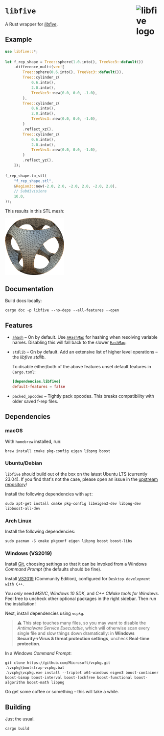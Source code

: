 # `libfive` <img src="https://raw.githubusercontent.com/virtualritz/libfive-rs/master/libfive/libfive-logo.png" alt="libfive logo" width="15%" padding-bottom="5%" align="right" vertical-align="top">

A Rust wrapper for [*libfive*](https://libfive.com/).

## Example

```rust
use libfive::*;

let f_rep_shape = Tree::sphere(1.0.into(), TreeVec3::default())
    .difference_multi(vec![
        Tree::sphere(0.6.into(), TreeVec3::default()),
        Tree::cylinder_z(
            0.6.into(),
            2.0.into(),
            TreeVec3::new(0.0, 0.0, -1.0),
        ),
        Tree::cylinder_z(
            0.6.into(),
            2.0.into(),
            TreeVec3::new(0.0, 0.0, -1.0),
        )
        .reflect_xz(),
        Tree::cylinder_z(
            0.6.into(),
            2.0.into(),
            TreeVec3::new(0.0, 0.0, -1.0),
        )
        .reflect_yz(),
    ]);

f_rep_shape.to_stl(
    "f_rep_shape.stl",
    &Region3::new(-2.0, 2.0, -2.0, 2.0, -2.0, 2.0),
    // Subdivisions
    10.0,
)?;
```

This results in this STL mesh:

<img src="f-rep-shape.png" alt="Generated f-rep. shape" width="38%">

## Documentation

Build docs locally:

```shell
cargo doc -p libfive --no-deps --all-features --open
```

## Features

* [`ahash`](https://crates.io/crates/ahash) – On by default. Use [`AHashMap`](https://docs.rs/ahash/latest/ahash/struct.AHashMap.html)
  for hashing when resolving variable names. Disabling this will fall back
  to the slower [`HashMap`](std::collections::HashMap).

* `stdlib` – On by default. Add an extensive list of higher level operations
  – the *libfive stdlib*.

  To disable either/both of the above features unset default features in
  `Cargo.toml`:

  ```toml
  [dependencies.libfive]
  default-features = false
  ```

* `packed_opcodes` – Tightly pack opcodes. This breaks compatibility with
  older saved f-rep files.

## Dependencies

### macOS

With `homebrew` installed, run:

```shell
brew install cmake pkg-config eigen libpng boost
```

### Ubuntu/Debian

`libfive` should build out of the box on the latest Ubuntu LTS (currently
23.04). If you find that's not the case, please open an issue in the [upstream
repository](https://github.com/libfive/libfive/issues)!

Install the following dependencies with `apt`:

```shell
sudo apt-get install cmake pkg-config libeigen3-dev libpng-dev libboost-all-dev
```

### Arch Linux

Install the following dependencies:

```shell
sudo pacman -S cmake pkgconf eigen libpng boost boost-libs
```

### Windows (VS2019)

Install [Git](https://git-scm.com/download/win), choosing settings so that it
can be invoked from a Windows _Command Prompt_ (the defaults should be fine).

Install [VS2019](https://visualstudio.microsoft.com/vs/) (Community Edition),
configured for `Desktop development with C++`.

You _only_ need _MSVC_, _Windows 10 SDK_, and _C++ CMake tools for Windows_.
Feel free to uncheck other optional packages in the right sidebar.
Then run the installation!

Next, install dependencies using `vcpkg`.

> :warning: This step touches many files, so you may want to disable the _Antimalware
Service Executable_, which will otherwise scan every single file and slow things
down dramatically: in **Windows Security→Virus & threat protection settings**,
uncheck **Real-time protection**.

In a Windows _Command Prompt_:

```shell
git clone https://github.com/Microsoft/vcpkg.git
.\vcpkg\bootstrap-vcpkg.bat
.\vcpkg\vcpkg.exe install --triplet x64-windows eigen3 boost-container boost-bimap boost-interval boost-lockfree boost-functional boost-algorithm boost-math libpng
```

Go get some coffee or something – this will take a while.

## Building

Just the usual.

```shell
cargo build
```
